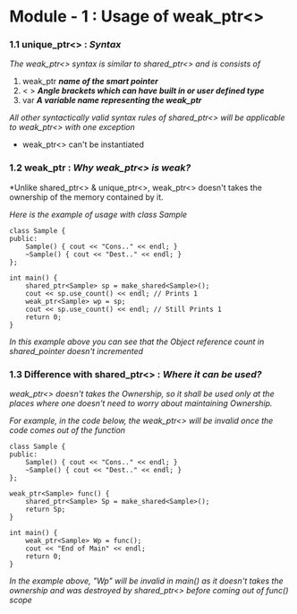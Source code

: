 # Module - 1 : Usage of weak_ptr<>

### 1.1 unique_ptr<> : *Syntax*

*The weak_ptr<> syntax is similar to shared_ptr<> and is consists of*

1. weak_ptr  ***name of the smart pointer***
2. < > ***Angle brackets which can have built in or user defined type***
3. var ***A variable name representing the weak_ptr***

*All other syntactically valid syntax rules of shared_ptr<> will be applicable to weak_ptr<> with one exception*

* weak_ptr<> can't be instantiated

### 1.2 weak_ptr : *Why weak_ptr<> is weak?*

*Unlike shared_ptr<> & unique_ptr<>, weak_ptr<> doesn't takes the ownership of the memory contained by it.

*Here is the example of usage with class Sample*

```
class Sample {
public:
	Sample() { cout << "Cons.." << endl; }
	~Sample() { cout << "Dest.." << endl; }
};

int main() {
	shared_ptr<Sample> sp = make_shared<Sample>();
	cout << sp.use_count() << endl; // Prints 1
	weak_ptr<Sample> wp = sp;
	cout << sp.use_count() << endl; // Still Prints 1
	return 0;
}

```
*In this example above you can see that the Object reference count in shared_pointer doesn't incremented*

### 1.3 Difference with shared_ptr<> : *Where it can be used?*

*weak_ptr<> doesn't takes the Ownership, so it shall be used only at the places where one doesn't need to worry about maintaining Ownership.*

*For example, in the code below, the weak_ptr<> will be invalid once the code comes out of the function*

```
class Sample {
public:
	Sample() { cout << "Cons.." << endl; }
	~Sample() { cout << "Dest.." << endl; }
};

weak_ptr<Sample> func() {
	shared_ptr<Sample> Sp = make_shared<Sample>();
	return Sp;
}

int main() {
	weak_ptr<Sample> Wp = func();
	cout << "End of Main" << endl;
	return 0;
}

```

*In the example above, "Wp" will be invalid in main() as it doesn't takes the ownership and was destroyed by shared_ptr<> before coming out of func() scope*
